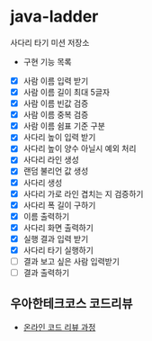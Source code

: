 # java-ladder

사다리 타기 미션 저장소

- 구현 기능 목록
- [x] 사람 이름 입력 받기
- [x] 사람 이름 길이 최대 5글자
- [x] 사람 이름 빈값 검증
- [x] 사람 이름 중복 검증
- [x] 사람 이름 쉼표 기준 구분
- [x] 사다리 높이 입력 받기
- [x] 사다리 높이 양수 아닐시 예외 처리
- [x] 사다리 라인 생성
- [x] 랜덤 불리언 값 생성
- [x] 사다리 생성
- [x] 사다리 가로 라인 겹치는 지 검증하기
- [x] 사다리 폭 길이 구하기
- [x] 이름 출력하기
- [x] 사다리 화면 출력하기
- [x] 실행 결과 입력 받기
- [x] 사다리 타기 실행하기
- [ ] 결과 보고 싶은 사람 입력받기
- [ ] 결과 출력하기

## 우아한테크코스 코드리뷰

- [온라인 코드 리뷰 과정](https://github.com/woowacourse/woowacourse-docs/blob/master/maincourse/README.md)
